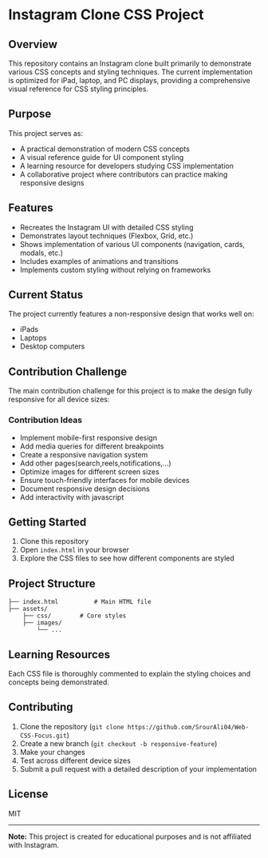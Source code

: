 # Instagram Clone CSS Project

## Overview
This repository contains an Instagram clone built primarily to demonstrate various CSS concepts and styling techniques. The current implementation is optimized for iPad, laptop, and PC displays, providing a comprehensive visual reference for CSS styling principles.

## Purpose
This project serves as:
- A practical demonstration of modern CSS concepts
- A visual reference guide for UI component styling
- A learning resource for developers studying CSS implementation
- A collaborative project where contributors can practice making responsive designs

## Features
- Recreates the Instagram UI with detailed CSS styling
- Demonstrates layout techniques (Flexbox, Grid, etc.)
- Shows implementation of various UI components (navigation, cards, modals, etc.)
- Includes examples of animations and transitions
- Implements custom styling without relying on frameworks

## Current Status
The project currently features a non-responsive design that works well on:
- iPads
- Laptops
- Desktop computers

## Contribution Challenge
The main contribution challenge for this project is to make the design fully responsive for all device sizes:

### Contribution Ideas
- Implement mobile-first responsive design
- Add media queries for different breakpoints
- Create a responsive navigation system
- Add other pages(search,reels,notifications,...)
- Optimize images for different screen sizes
- Ensure touch-friendly interfaces for mobile devices
- Document responsive design decisions
- Add interactivity with javascript

## Getting Started
1. Clone this repository
2. Open `index.html` in your browser
3. Explore the CSS files to see how different components are styled

## Project Structure
```
├── index.html          # Main HTML file
├── assets/                
    ├── css/        # Core styles
    ├── images/     
        └── ...
```

## Learning Resources
Each CSS file is thoroughly commented to explain the styling choices and concepts being demonstrated.

## Contributing
1. Clone the repository (`git clone https://github.com/SrourAli04/Web-CSS-Focus.git`)
2. Create a new branch (`git checkout -b responsive-feature`)
3. Make your changes
4. Test across different device sizes
5. Submit a pull request with a detailed description of your implementation

## License
MIT

---

**Note:** This project is created for educational purposes and is not affiliated with Instagram.
